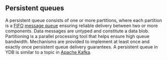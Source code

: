 ## Persistent queues

A persistent queue consists of one or more partitions, where each partition is a [FIFO](https://en.wikipedia.org/wiki/FIFO_(computing_and_electronics)) [message queue](https://en.wikipedia.org/wiki/Message_queue) ensuring reliable delivery between two or more components. Data messages are untyped and constitute a data blob. Partitioning is a parallel processing tool that helps ensure high queue bandwidth. Mechanisms are provided to implement at least once and exactly once persistent queue delivery guarantees. A persistent queue in YDB is similar to a topic in [Apache Kafka](https://en.wikipedia.org/wiki/Apache_Kafka).
